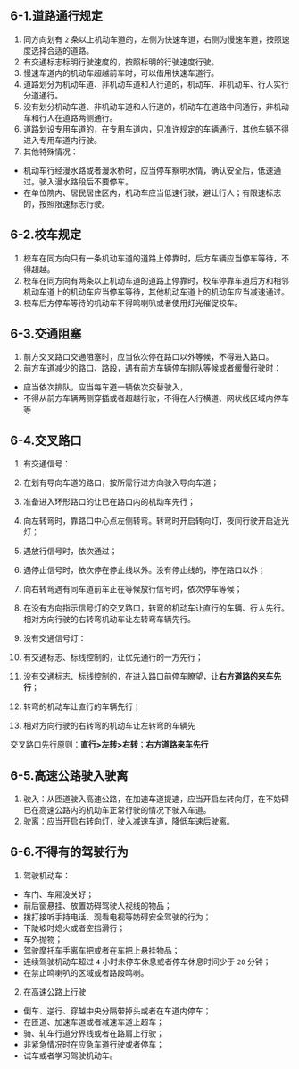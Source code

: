 ## 6-1.道路通行规定

1. 同方向划有 `2` 条以上机动车道的，左侧为快速车道，右侧为慢速车道，按照速度选择合适的道路。
2. 有交通标志标明行驶速度的，按照标明的行驶速度行驶。
3. 慢速车道内的机动车超越前车时，可以借用快速车道行。
4. 道路划分为机动车道、非机动车道和人行道的，机动车、非机动车、行人实行分道通行。
5. 没有划分机动车道、非机动车道和人行道的，机动车在道路中间通行，非机动车和行人在道路两侧通行。
6. 道路划设专用车道的，在专用车道内，只准许规定的车辆通行，其他车辆不得进入专用车道内行驶。
7. 其他特殊情况：
  - 机动车行经漫水路或者漫水桥时，应当停车察明水情，确认安全后，低速通过。驶入漫水路段后不要停车。
  - 在单位院内、居民居住区内，机动车应当低速行驶，避让行人；有限速标志的，按照限速标志行驶。

## 6-2.校车规定

1. 校车在同方向只有一条机动车道的道路上停靠时，后方车辆应当停车等待，不得超越。
2. 校车在同方向有两条以上机动车道的道路上停靠时，校车停靠车道后方和相邻机动车道上的机动车应当停车等待，其他机动车道上的机动车应当减速通过。
3. 校车后方停车等待的机动车不得鸣喇叭或者使用灯光催促校车。

## 6-3.交通阻塞

1. 前方交叉路口交通阻塞时，应当依次停在路口以外等候，不得进入路口。
2. 前方车道减少的路口、路段，遇有前方车辆停车排队等候或者缓慢行驶时：
  - 应当依次排队，应当每车道一辆依次交替驶入，
  - 不得从前方车辆两侧穿插或者超越行驶，不得在人行横道、网状线区域内停车等

## 6-4.交叉路口

1. 有交通信号：
  1. 在划有导向车道的路口，按所需行进方向驶入导向车道；
  2. 准备进入环形路口的让已在路口内的机动车先行；
  3. 向左转弯时，靠路口中心点左侧转弯。转弯时开启转向灯，夜间行驶开启近光灯；
  4. 遇放行信号时，依次通过；
  5. 遇停止信号时，依次停在停止线以外。没有停止线的，停在路口以外；
  6. 向右转弯遇有同车道前车正在等候放行信号时，依次停车等候；
  7. 在没有方向指示信号灯的交叉路口，转弯的机动车让直行的车辆、行人先行。相对方向行驶的右转弯机动车让左转弯车辆先行。

2. 没有交通信号灯：
  1. 有交通标志、标线控制的，让优先通行的一方先行；
  2. 没有交通标志、标线控制的，在进入路口前停车瞭望，让**右方道路的来车先行**；
  3. 转弯的机动车让直行的车辆先行；
  4. 相对方向行驶的右转弯的机动车让左转弯的车辆先

交叉路口先行原则：**直行>左转>右转**；**右方道路来车先行**

## 6-5.高速公路驶入驶离

1. 驶入：从匝道驶入高速公路，在加速车道提速，应当开启左转向灯，在不妨碍已在高速公路内的机动车正常行驶的情况下驶入车道。
2. 驶离：应当开启右转向灯，驶入减速车道，降低车速后驶离。

## 6-6.不得有的驾驶行为

1. 驾驶机动车：
  - 车门、车厢没关好；
  - 前后窗悬挂、放置妨碍驾驶人视线的物品；
  - 拨打接听手持电话、观看电视等妨碍安全驾驶的行为；
  - 下陡坡时熄火或者空挡滑行；
  - 车外抛物；
  - 驾驶摩托车手离车把或者在车把上悬挂物品；
  - 连续驾驶机动车超过 `4` 小时未停车休息或者停车休息时间少于 `20` 分钟；
  - 在禁止鸣喇叭的区域或者路段鸣喇。

2. 在高速公路上行驶
  - 倒车、逆行、穿越中央分隔带掉头或者在车道内停车；
  - 在匝道、加速车道或者减速车道上超车；
  - 骑、轧车行道分界线或者在路肩上行驶；
  - 非紧急情况时在应急车道行驶或者停车；
  - 试车或者学习驾驶机动车。


